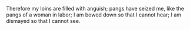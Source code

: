 Therefore my loins are filled with anguish; pangs have seized me, like the pangs of a woman in labor; I am bowed down so that I cannot hear; I am dismayed so that I cannot see.
